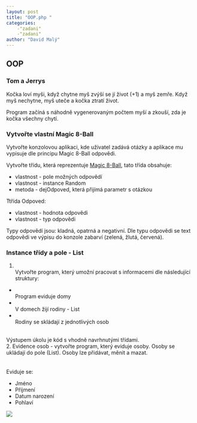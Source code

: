 ```yaml
---
layout: post
title: "OOP.php "
categories:
    -"zadani"
    -"zadani"
author: "David Malý"
--- 
```



## OOP

### Tom a Jerrys


Kočka loví myši, když chytne myš zvýší se jí život (+1) a myš zemře.Když myš nechytne, myš uteče a kočka ztratí život.<br>



Program začíná s náhodně vygenerovaným počtem myší a zkouší, zda jekočka všechny chytí.<br>


### Vytvořte vlastní Magic 8-Ball


Vytvořte konzolovou aplikaci, kde uživatel zadává otázky a aplikace mu vypisuje dle principu Magic 8-Ball odpovědi.<br>



Vytvořte třídu, která reprezentuje [Magic 8-Ball](https://en.wikipedia.org/wiki/Magic_8-Ball), tato třída obsahuje:<br>


- vlastnost - pole možných odpovědí
- vlastnost - instance Random
- metoda - dejOdpoved, která přijímá parametr s otázkou



Ttřída Odpoved:


- vlastnost - hodnota odpovědi
- vlastnost - typ odpovědi



Typy odpovědí jsou: kladná, opatrná a negativní. Dle typu odpovědi se text odpovědi ve výpisu do konzole zabarví (zelená, žlutá, červená).<br>


### Instance třídy a pole - List

1. <br>         Vytvořte program, který umožní pracovat s informacemi dle následující struktury:<br>         
  - <br>                 Program eviduje domy<br>
  - <br>                 V domech žijí rodiny - List<br>
  - <br>                 Rodiny se skládají z jednotlivých osob<br>

<br>         Výstupem úkolu je kód s vhodně navrhnutými třídami.<br>
2. Evidence osob - vytvořte program, který eviduje osoby. Osoby se ukládají do pole (List). Osoby lze přidávat, měnit a mazat.<br>         
<br>         Eviduje se:<br>         
  - Jméno
  - Přijmení
  - Datum narození
  - Pohlaví

![](images/diagram-gmm.png)